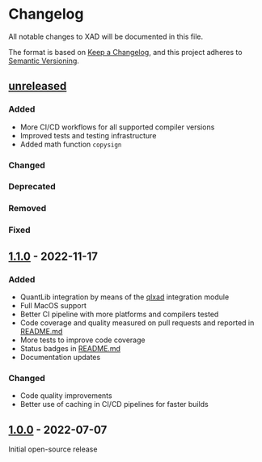 # Changelog

All notable changes to XAD will be documented in this file.

The format is based on [Keep a Changelog](https://keepachangelog.com/en/1.0.0/),
and this project adheres to [Semantic Versioning](https://semver.org/spec/v2.0.0.html).


## [unreleased]

### Added

-   More CI/CD workflows for all supported compiler versions
-   Improved tests and testing infrastructure
-   Added math function `copysign`

### Changed

### Deprecated

### Removed

### Fixed

## [1.1.0] - 2022-11-17

### Added

-   QuantLib integration by means of the [qlxad](https://github.com/xcelerit/qlxad) integration module
-   Full MacOS support
-   Better CI pipeline with more platforms and compilers tested
-   Code coverage and quality measured on pull requests and reported in [README.md](README.md)
-   More tests to improve code coverage
-   Status badges in [README.md](README.md)
-   Documentation updates

### Changed

-   Code quality improvements
-   Better use of caching in CI/CD pipelines for faster builds



## [1.0.0] - 2022-07-07

Initial open-source release



[unreleased]: https://github.com/xcelerit/xad/compare/v1.1.0...HEAD

[1.1.0]: https://github.com/xcelerit/xad/compare/v1.0.0...v1.1.0

[1.0.0]: https://github.com/xcelerit/xad/releases/tag/v1.0.0
